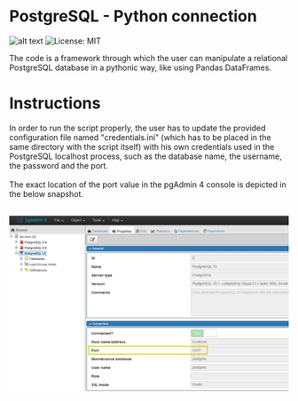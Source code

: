 # PostgreSQL - Python connection
![alt text](https://img.shields.io/badge/Python-2.7-blue.svg)
![License: MIT](https://img.shields.io/badge/License-MIT-yellow.svg) <br />

Τhe code is a framework through which the user can manipulate a relational PostgreSQL database in a pythonic way, like using Pandas DataFrames. <br />

# Instructions

In order to run the script properly, the user has to update the provided configuration file named "credentials.ini" (which has to be placed in the same directory with the script itself) with his own credentials used in the PostgreSQL localhost process, such as the database name, the username, the password and the port. <br />
 <br />
The exact location of the port value in the pgAdmin 4 console is depicted in the below snapshot. <br />
 <br />

![alt text](img/Port_jpeg.jpg)
